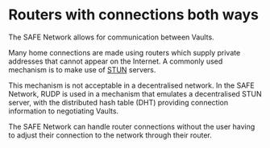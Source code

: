 # Routers with connections both ways
The SAFE Network allows for communication between Vaults.

Many home connections are made using routers which supply private addresses that cannot appear on the Internet. A commonly used mechanism is to make use of [STUN](http://en.wikipedia.org/wiki/STUN) servers.

This mechanism is not acceptable in a decentralised network. In the SAFE Network, RUDP is used in a mechanism that emulates a decentralised STUN server, with the distributed hash table (DHT) providing connection information to negotiating Vaults.

The SAFE Network can handle router connections without the user having to adjust their connection to the network through their router.
